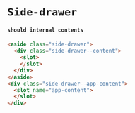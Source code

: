 # `Side-drawer`

#### `should internal contents`

```html
<aside class="side-drawer">
  <div class="side-drawer--content">
    <slot>
    </slot>
  </div>
</aside>
<div class="side-drawer--app-content">
  <slot name="app-content">
  </slot>
</div>

```

